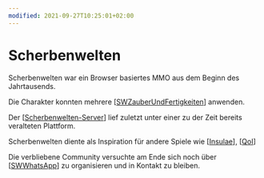 ```yaml
---
modified: 2021-09-27T10:25:01+02:00
---
```


# Scherbenwelten

Scherbenwelten war ein Browser basiertes MMO aus dem Beginn des Jahrtausends.

Die Charakter konnten mehrere [[SWZauberUndFertigkeiten]] anwenden.

Der [[Scherbenwelten-Server]] lief zuletzt unter einer zu der Zeit bereits veralteten Plattform.

Scherbenwelten diente als Inspiration für andere Spiele wie [[Insulae]], [[QoI]]

Die verbliebene Community versuchte am Ende sich noch über [[SWWhatsApp]] zu organisieren und in Kontakt zu bleiben.

[//begin]: # "Autogenerated link references for markdown compatibility"
[SWZauberUndFertigkeiten]: SWZauberUndFertigkeiten "SW Zauber & Fertigkeiten"
[Scherbenwelten-Server]: Scherbenwelten-Server "Scherbenwelten-Server"
[Insulae]: ../../insulae/Insulae "Insulae"
[QoI]: ../../insulae/QoI "QoI"
[SWWhatsApp]: SWWhatsApp "SW WhatsApp"
[//end]: # "Autogenerated link references"